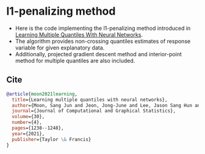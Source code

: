 # l1-penalizing method
- Here is the code implementing the l1-penalizing method introduced in [Learning Multiple Quantiles With Neural Networks](https://www.tandfonline.com/doi/full/10.1080/10618600.2021.1909601).
- The algorithm provides non-crossing quantiles estimates of response variable for given explanatory data.
- Additionally, projected gradient descent method and interior-point method for multiple quantiles are also included.

## Cite
```bibtex
@article{moon2021learning,
  title={Learning multiple quantiles with neural networks},
  author={Moon, Sang Jun and Jeon, Jong-June and Lee, Jason Sang Hun and Kim, Yongdai},
  journal={Journal of Computational and Graphical Statistics},
  volume={30},
  number={4},
  pages={1238--1248},
  year={2021},
  publisher={Taylor \& Francis}
}
```
